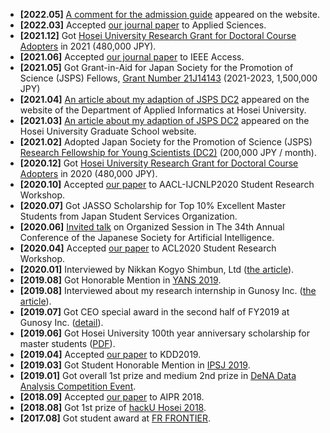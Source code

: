 - **[2022.05]** [A comment for the admission guide](/post/hosei-university-graduate-school-admission-guide-2023) appeared on the website.
- **[2022.03]** Accepted [our journal paper](https://www.mdpi.com/2076-3417/12/7/3594) to Applied Sciences.
- **[2021.12]** Got [Hosei University Research Grant for Doctoral Course Adopters](https://www.hosei.ac.jp/gs/gakuhi/gakuhi-shogakukin/shogakukin/kenkyujoseikin/) in 2021 (480,000 JPY).
- **[2021.06]** Accepted [our journal paper](https://ieeexplore.ieee.org/document/9467291) to IEEE Access.
- **[2021.05]** Got Grant-in-Aid for Japan Society for the Promotion of Science (JSPS) Fellows, [Grant Number 21J14143](https://kaken.nii.ac.jp/en/grant/KAKENHI-PROJECT-21J14143/) (2021-2023, 1,500,000 JPY)
- **[2021.04]** [An article about my adaption of JSPS DC2](https://ai.ws.hosei.ac.jp/wp/news/news20210408/) appeared on the website of the Department of Applied Informatics at Hosei University.
- **[2021.03]** [An article about my adaption of JSPS DC2](https://www.hosei.ac.jp/koganei/pickup/article-20210305121330/) appeared on the Hosei University Graduate School website.
- **[2021.02]** Adopted Japan Society for the Promotion of Science (JSPS) [Research Fellowship for Young Scientists (DC2)](https://www.jsps.go.jp/english/e-pd/index.html) (200,000 JPY / month).
- **[2020.12]** Got [Hosei University Research Grant for Doctoral Course Adopters](https://www.hosei.ac.jp/gs/gakuhi/gakuhi-shogakukin/shogakukin/kenkyujoseikin/) in 2020 (480,000 JPY).
- **[2020.10]** Accepted [our paper](https://arxiv.org/abs/2011.04184) to AACL-IJCNLP2020 Student Research Workshop.
- **[2020.07]** Got JASSO Scholarship for Top 10% Excellent Master Students from Japan Student Services Organization.
- **[2020.06]** [Invited talk](https://confit.atlas.jp/guide/event/jsai2020/subject/1H3-OS-12a-05/tables) on Organized Session in The 34th Annual Conference of the Japanese Society for Artificial Intelligence.
- **[2020.04]** Accepted [our paper](https://arxiv.org/abs/2006.11586) to ACL2020 Student Research Workshop.
- **[2020.01]** Interviewed by Nikkan Kogyo Shimbun, Ltd ([the article](https://newswitch.jp/p/20932?fbclid=IwAR3XO7LkdZhhCFj9YxqFY4Me7kcbO8lCoBs39RvCCdUAHr7pFDc42PoVQXw)).
- **[2019.08]** Got Honorable Mention in [YANS 2019](https://www.hosei.ac.jp/gs/NEWS/zaigaku/koganei/20190920/).
- **[2019.08]** Interviewed about my research internship in Gunosy Inc. ([the article](https://gunosiru.gunosy.co.jp/entry/kdd2019_gtl)).
- **[2019.07]** Got CEO special award in the second half of FY2019 at Gunosy Inc. ([detail](https://gunosiru.gunosy.co.jp/entry/party-7th-secondhalf)).
- **[2019.06]** Got Hosei University 100th year anniversary scholarship for master students ([PDF](https://www.hosei.ac.jp/application/files/2715/8977/4261/2020_3-3.pdf)).
- **[2019.04]** Accepted [our paper](https://arxiv.org/abs/1905.07289) to KDD2019.
- **[2019.03]** Got Student Honorable Mention in [IPSJ 2019](https://www.hosei.ac.jp/gs/NEWS/topics/jusho/190411_4/).
- **[2019.01]** Got overall 1st prize and medium 2nd prize in [DeNA Data Analysis Competition Event](https://dena-ai.connpass.com/event/114168/?utm_campaign=event_participate_to_follower&utm_medium=twitter&utm_source=notifications).
- **[2018.09]** Accepted [our paper](https://arxiv.org/abs/1810.03595) to AIPR 2018.
- **[2018.08]** Got 1st prize of [hackU Hosei 2018](https://hacku.yahoo.co.jp/hosei2018/).
- **[2017.08]** Got student award at [FR FRONTIER](https://deepanalytics.connpass.com/event/56007/).
